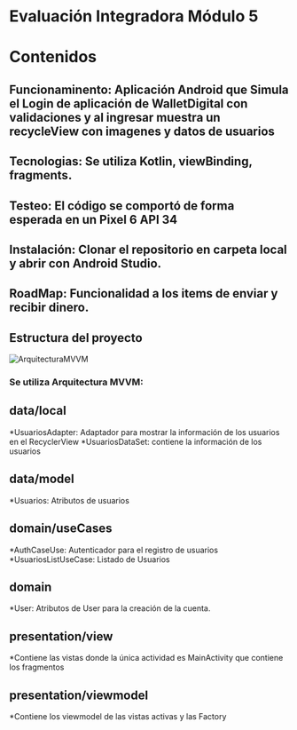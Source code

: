 # Evaluación Integradora Módulo 5
# Contenidos
## Funcionaminento: Aplicación Android que Simula el Login de aplicación de WalletDigital con validaciones y al ingresar muestra un recycleView con imagenes y datos de usuarios 
## Tecnologias: Se utiliza Kotlin, viewBinding, fragments.
## Testeo: El código se comportó de forma esperada en un Pixel 6 API 34
## Instalación: Clonar el repositorio en carpeta local y abrir con Android Studio.
## RoadMap: Funcionalidad a los items de enviar y recibir dinero.

## Estructura del proyecto
![ArquitecturaMVVM](https://github.com/Galtor-program/EvaluacionM5/assets/118318571/f8af3a8e-bb8d-4ecb-bca9-160a2b2b1ea4)
### Se utiliza Arquitectura MVVM:
## data/local
*UsuariosAdapter: Adaptador para mostrar la información de los usuarios en el RecyclerView 
*UsuariosDataSet: contiene la información de los usuarios
## data/model
*Usuarios: Atributos de usuarios
## domain/useCases
*AuthCaseUse: Autenticador para el registro de usuarios
*UsuariosListUseCase: Listado de Usuarios
## domain
*User: Atributos de User para la creación de la cuenta.
## presentation/view
*Contiene las vistas donde la única actividad es MainActivity que contiene los fragmentos
## presentation/viewmodel
*Contiene los viewmodel de las vistas activas y las Factory 

